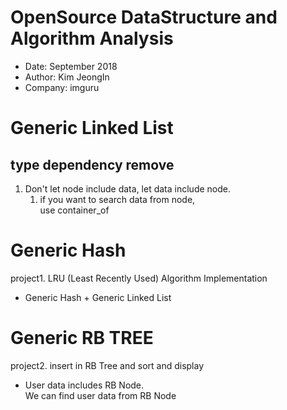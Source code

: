# OpenSource DataStructure and Algorithm Analysis
* Date: September 2018
* Author: Kim JeongIn
* Company: imguru

# Generic Linked List
## type dependency remove
1. Don't let node include data, let data include node.
	1. if you want to search data from node,  
	use container_of

# Generic Hash
project1. LRU (Least Recently Used) Algorithm Implementation
* Generic Hash + Generic Linked List

# Generic RB TREE
project2. insert in RB Tree and sort and display
* User data includes RB Node.  
We can find user data from RB Node


